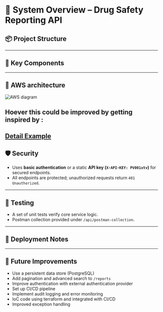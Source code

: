 
# 🧾 System Overview – Drug Safety Reporting API

## 📦 Project Structure




---

## 🧩 Key Components



---


## 🧩 AWS architecture


![AWS diagram](https://github.com/user-attachments/assets/c732e751-367a-47f5-9261-fca0fba3ac64)


## Hoever this could be improved by getting inspired by :

  [Detail Example](https://docs.aws.amazon.com/prescriptive-guidance/latest/patterns/deploy-an-amazon-api-gateway-api-on-an-internal-website-using-private-endpoints-and-an-application-load-balancer.html])
---


## 🛡️ Security

- Uses **basic authentication** or a static **API key (`X-API-KEY: PV001xtv`)** for secured endpoints.
- All endpoints are protected; unauthorized requests return `401 Unauthorized`.

---

## 🧪 Testing

- A set of unit tests verify core service logic.
- Postman collection provided under `/api/postman-collection`.

---

## 🚀 Deployment Notes



---

## 🔧 Future Improvements

- Use a persistent data store (PostgreSQL)
- Add pagination and advanced search to `/reports`
- Improve authentication with external authentication provider
- Set up CI/CD pipeline
- Implement audit logging and error monitoring
- IoC code using terraform and integrated with CI/CD
- Improved exception handling
